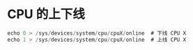 # CPU 的上下线
```c
echo 0 > /sys/devices/system/cpu/cpuX/online  # 下线 CPU X
echo 1 > /sys/devices/system/cpu/cpuX/online  # 上线 CPU X
```


